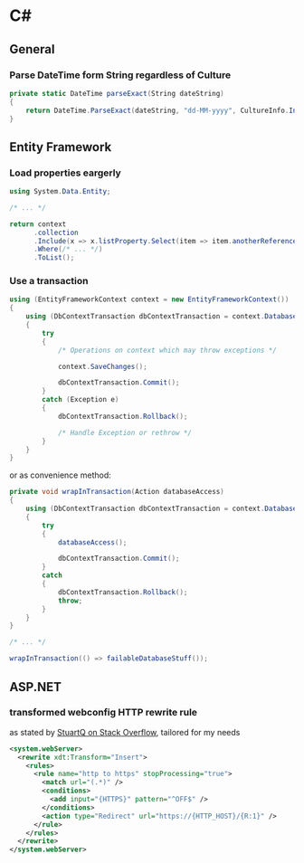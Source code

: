# C\#

## General

### Parse DateTime form String regardless of Culture

```c#
private static DateTime parseExact(String dateString)
{
    return DateTime.ParseExact(dateString, "dd-MM-yyyy", CultureInfo.InvariantCulture);
}
```

## Entity Framework

### Load properties eargerly

```c#
using System.Data.Entity;

/* ... */

return context
      .collection
      .Include(x => x.listProperty.Select(item => item.anotherReference))
      .Where(/* ... */)
      .ToList();
```

### Use a transaction

```c#
using (EntityFrameworkContext context = new EntityFrameworkContext())
{
    using (DbContextTransaction dbContextTransaction = context.Database.BeginTransaction())
    {
        try
        {
            /* Operations on context which may throw exceptions */

            context.SaveChanges();

            dbContextTransaction.Commit();
        }
        catch (Exception e)
        {
            dbContextTransaction.Rollback();

            /* Handle Exception or rethrow */
        }
    }
}
```
or as convenience method:
```c#
private void wrapInTransaction(Action databaseAccess)
{
    using (DbContextTransaction dbContextTransaction = context.Database.BeginTransaction())
    {
        try
        {
            databaseAccess();

            dbContextTransaction.Commit();
        }
        catch
        {
            dbContextTransaction.Rollback();
            throw;
        }
    }
}

/* ... */

wrapInTransaction(() => failableDatabaseStuff());

```

## ASP.NET

### transformed webconfig HTTP rewrite rule

as stated by [StuartQ on Stack Overflow](https://stackoverflow.com/a/20249885/3535608), tailored for my needs

```xml
<system.webServer>
  <rewrite xdt:Transform="Insert">
    <rules>
      <rule name="http to https" stopProcessing="true">
        <match url="(.*)" />
        <conditions>
          <add input="{HTTPS}" pattern="^OFF$" />
        </conditions>
        <action type="Redirect" url="https://{HTTP_HOST}/{R:1}" />
      </rule>
    </rules>
  </rewrite>
</system.webServer>
```
